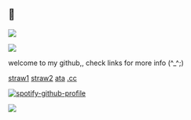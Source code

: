 ## 🐏

![](https://64.media.tumblr.com/2bbc3ab1eeb5f22ff1d64945ab9a099e/e1aed535dca23fc5-56/s640x960/85d3e1dd945082587f5644e04b2fa442e9cd601a.pnj) 


![](https://64.media.tumblr.com/d6cc739b9b8844b182b06c1d17d1134f/13cb7c16d4cacc10-d0/s540x810/84447168f277ffcb025154bdc38fe6d3478c9a61.pnj)


welcome to my github,, 
check links for more
info (^_^;)



 

 [straw1](https://resonance-cascade.straw.page) [straw2](https://bloodstuff.straw.page) [ata](https://godheadsilo.atabook.org/) [.cc](https://pronouns.cc/@xanthophyld)

[![spotify-github-profile](https://spotify-github-profile.kittinanx.com/api/view?uid=9zxx0pmsegu9seluh3kb8hgxg&cover_image=true&theme=natemoo-re&show_offline=true&background_color=121212&interchange=false&bar_color=d0cb39&bar_color_cover=false)](https://github.com/kittinan/spotify-github-profile) 

![](https://64.media.tumblr.com/2bbc3ab1eeb5f22ff1d64945ab9a099e/e1aed535dca23fc5-56/s640x960/85d3e1dd945082587f5644e04b2fa442e9cd601a.pnj) 

<!--
**b1gb0nerD0wnth3lan3/b1gb0nerD0wnth3lan3** is a ✨ _special_ ✨ repository because its `README.md` (this file) appears on your GitHub profile.

Here are some ideas to get you started:

- 🔭 I’m currently working on ...
- 🌱 I’m currently learning ...
- 👯 I’m looking to collaborate on ...
- 🤔 I’m looking for help with ...
- 💬 Ask me about ...
- 📫 How to reach me: ...
- 😄 Pronouns: ...
- ⚡ Fun fact: ...
-->
